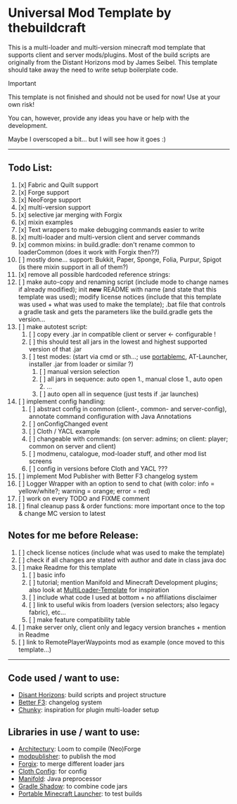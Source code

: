 # Universal Mod Template by thebuildcraft

This is a multi-loader and multi-version minecraft mod template that supports client and server mods/plugins.
Most of the build scripts are originally from the Distant Horizons mod by James Seibel.
This template should take away the need to write setup boilerplate code.


> [!IMPORTANT]  
> This template is not finished and should not be used for now!
> Use at your own risk!
> 
> You can, however, provide any ideas you have or help with the development.

Maybe I overscoped a bit... but I will see how it goes :)

---

## Todo List:
1. [x] Fabric and Quilt support
2. [x] Forge support
3. [x] NeoForge support
4. [x] multi-version support
5. [x] selective jar merging with Forgix
6. [x] mixin examples
7. [x] Text wrappers to make debugging commands easier to write
8. [x] multi-loader and multi-version client and server commands
9. [x] common mixins: in build.gradle: don't rename common to loaderCommon (does it work with Forgix then??)
10. [ ] mostly done... support: Bukkit, Paper, Sponge, Folia, Purpur, Spigot (is there mixin support in all of them?)
11. [x] remove all possible hardcoded reference strings:
12. [ ] make auto-copy and renaming script (include mode to change names if already modified); init **new** README with name (and state that this template was used); modify license notices (include that this template was used + what was used to make the template); .bat file that controls a gradle task and gets the parameters like the build.gradle gets the version...
13. [ ] make autotest script:
    1. [ ] copy every .jar in compatible client or server <- configurable !
    2. [ ] this should test all jars in the lowest and highest supported version of that .jar
    3. [ ] test modes: (start via cmd or sth...; use [portablemc](https://github.com/mindstorm38/portablemc), AT-Launcher, installer .jar from loader or similar ?)
       1. [ ] manual version selection
       2. [ ] all jars in sequence: auto open 1., manual close 1., auto open 2. ...
       3. [ ] auto open all in sequence (just tests if .jar launches)
14. [ ] implement config handling:
    1. [ ] abstract config in common (client-, common- and server-config), annotate command configuration with Java Annotations
    2. [ ] onConfigChanged event
    3. [ ] Cloth / YACL example
    4. [ ] changeable with commands: (on server: admins; on client: player; common on server and client)
    5. [ ] modmenu, catalogue, mod-loader stuff, and other mod list screens
    6. [ ] config in versions before Cloth and YACL ???
15. [ ] implement Mod Publisher with Better F3 changelog system
16. [ ] Logger Wrapper with an option to send to chat (with color: info = yellow/white?; warning = orange; error = red)
17. [ ] work on every TODO and FIXME comment
18. [ ] final cleanup pass & order functions: more important once to the top & change MC version to latest

## Notes for me before Release:
1. [ ] check license notices (include what was used to make the template)
2. [ ] check if all changes are stated with author and date in class java doc
3. [ ] make Readme for this template
   1. [ ] basic info
   2. [ ] tutorial; mention Manifold and Minecraft Development plugins; also look at [MultiLoader-Template](https://github.com/jaredlll08/MultiLoader-Template) for inspiration
   3. [ ] include what code I used at bottom + no affiliations disclaimer
   4. [ ] link to useful wikis from loaders (version selectors; also legacy fabric), etc...
   5. [ ] make feature compatibility table
4. [ ] make server only, client only and legacy version branches + mention in Readme
5. [ ] link to RemotePlayerWaypoints mod as example (once moved to this template...)

---

## Code used / want to use:
- [Disant Horizons](https://gitlab.com/jeseibel/distant-horizons): build scripts and project structure
- [Better F3](https://github.com/TreyRuffy/BetterF3): changelog system
- [Chunky](https://github.com/pop4959/Chunky): inspiration for plugin multi-loader setup

## Libraries in use / want to use:
- [Architectury](https://github.com/architectury): Loom to compile (Neo)Forge
- [modpublisher](https://github.com/firstdarkdev/modpublisher): to publish the mod
- [Forgix](https://github.com/PacifistMC/Forgix): to merge different loader jars
- [Cloth Config](https://github.com/shedaniel/cloth-config): for config
- [Manifold](https://github.com/manifold-systems): Java preprocessor
- [Gradle Shadow](https://github.com/johnrengelman/shadow): to combine code jars
- [Portable Minecraft Launcher](https://github.com/mindstorm38/portablemc): to test builds